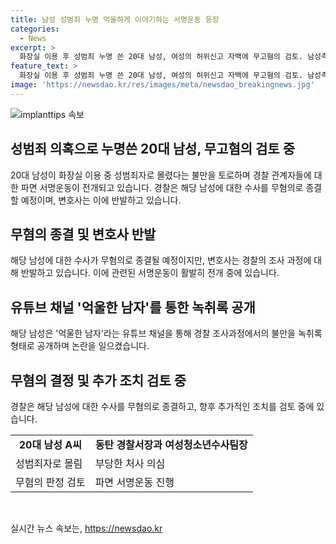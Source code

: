 ```yaml
---
title: 남성 성범죄 누명 억울하게 이야기하는 서명운동 등장
categories:
  - News
excerpt: >
  화장실 이용 후 성범죄 누명 쓴 20대 남성, 여성의 허위신고 자백에 무고혐의 검토. 남성측 변호사의 파면 요구와 관련, 경찰의 부당한 처사 공론화. 유튜브 채널 억울한 남자로 사건 수사과정 공개. 경찰서는 A씨에 대한 무혐의 판결 예정, B씨에 대한 무고 혐의 검토 중. A씨는 화장실 이용은 했지만 여성 화장실 논란 부인, CCTV영상 확인될 것 주장. 경찰의 부당한 응대 등 논란 여지.
feature_text: >
  화장실 이용 후 성범죄 누명 쓴 20대 남성, 여성의 허위신고 자백에 무고혐의 검토. 남성측 변호사의 파면 요구와 관련, 경찰의 부당한 처사 공론화. 유튜브 채널 억울한 남자로 사건 수사과정 공개. 경찰서는 A씨에 대한 무혐의 판결 예정, B씨에 대한 무고 혐의 검토 중. A씨는 화장실 이용은 했지만 여성 화장실 논란 부인, CCTV영상 확인될 것 주장. 경찰의 부당한 응대 등 논란 여지.
image: 'https://newsdao.kr/res/images/meta/newsdao_breakingnews.jpg'
---
```


<p><img src="https://newsdao.kr/res/images/meta/newsdao_breakingnews.jpg" alt="implanttips 속보" /></p>

<h2 data-ke-size="size26">성범죄 의혹으로 누명쓴 20대 남성, 무고혐의 검토 중</h2>

<p data-ke-size="size16">20대 남성이 화장실 이용 중 성범죄자로 몰렸다는 불만을 토로하며 경찰 관계자들에 대한 파면 서명운동이 전개되고 있습니다. 경찰은 해당 남성에 대한 수사를 무혐의로 종결할 예정이며, 변호사는 이에 반발하고 있습니다.</p>

<h2 data-ke-size="size26">무혐의 종결 및 변호사 반발</h2>

<p data-ke-size="size16">해당 남성에 대한 수사가 무혐의로 종결될 예정이지만, 변호사는 경찰의 조사 과정에 대해 반발하고 있습니다. 이에 관련된 서명운동이 활발히 전개 중에 있습니다.</p>

<h2 data-ke-size="size26">유튜브 채널 '억울한 남자'를 통한 녹취록 공개</h2>

<p data-ke-size="size16">해당 남성은 '억울한 남자'라는 유튜브 채널을 통해 경찰 조사과정에서의 불만을 녹취록 형태로 공개하며 논란을 일으켰습니다.</p>

<h2 data-ke-size="size26">무혐의 결정 및 추가 조치 검토 중</h2>

<p data-ke-size="size16">경찰은 해당 남성에 대한 수사를 무혐의로 종결하고, 향후 추가적인 조치를 검토 중에 있습니다.</p>

<table>
    <tr>
        <td style="text-align: center; height: 17px;"><b>20대 남성 A씨</b></td>
        <td style="text-align: center; height: 17px;"><b>동탄 경찰서장과 여성청소년수사팀장</b></td>
    </tr>
    <tr>
        <td>성범죄자로 몰림</td>
        <td>부당한 처사 의심</td>
    </tr>
    <tr>
        <td>무혐의 판정 검토</td>
        <td>파면 서명운동 진행</td>
    </tr>
</table>

<p data-ke-size="size16">&nbsp;</p>
실시간 뉴스 속보는, <a href="https://newsdao.kr" rel="dofollow">https://newsdao.kr</a>



